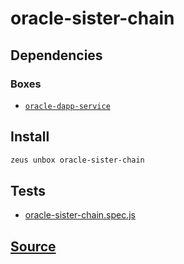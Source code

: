 
oracle-sister-chain
====================







## Dependencies
### Boxes
* [`oracle-dapp-service`](oracle-dapp-service.md)




## Install
```bash
zeus unbox oracle-sister-chain
```












## Tests 
* [oracle-sister-chain.spec.js](https://github.com/liquidapps-io/zeus-sdk/tree/master/boxes/groups/oracles/oracle-sister-chain/test/oracle-sister-chain.spec.js)
## [Source](https://github.com/liquidapps-io/zeus-sdk/tree/master/boxes/groups/oracles/oracle-sister-chain)